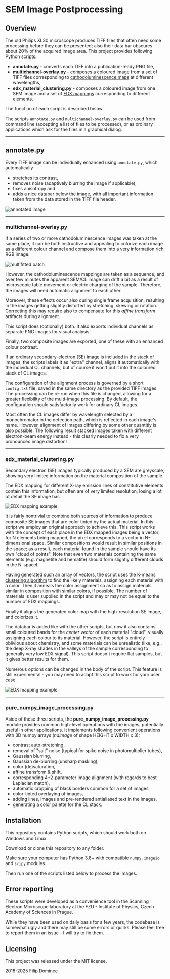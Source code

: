 # SEM Image Postprocessing

## Overview

The old Philips XL30 microscope produces TIFF files that often need some processing before they can be presented; also their data bar obscures about 20% of the acquired image area. This project provides following Python scripts:
* **annotate.py** - converts each TIFF into a publication-ready PNG file,
* **multichannel-overlay.py** - composes a coloured image from a set of TIFF files corresponding to [cathodoluminescence maps](https://en.wikipedia.org/wiki/Cathodoluminescence) at different wavelengths,
* **edx_material_clustering.py** - composes a coloured image from one SEM image and a set of [EDX mappings](https://en.wikipedia.org/wiki/Energy-dispersive_X-ray_spectroscopy) corresponding to different elements. 

The function of each script is described below. 

The scripts ```annotate.py``` and ```multichannel-overlay.py``` can be used from command line (accepting a list of files to be processed), or as ordinary applications which ask for the files in a graphical dialog.

---

## annotate.py

Every TIFF image can be individually enhanced using ```annotate.py```, which automatically 
* stretches its contrast, 
* removes noise (adaptively blurring the image if applicable), 
* fixes anisotropy and 
* adds a nice databar below the image, with all important information taken from the data stored in the TIFF file header. 

![annotated image](docs/annotated.jpg)

---

### multichannel-overlay.py

If a series of two or more cathodoluminescence images was taken at the same place, it can be both instructive and appealing to colorize each image as a different colour channel and  compose them into a very information rich RGB image:

![multifitted batch](docs/multifitted.jpg)

However, the cathodoluminescence mappings are taken as a sequence, and over few minutes the apparent SEM/CL image can drift a bit as a result of microscopic table movement or electric charging of the sample. Therefore, the images will need automatic alignment to each other. 

Moreover, these effects occur also during single frame acquisition, resulting in the images getting slightly distorted by stretching, skewing or rotation. Correcting this may require also to compensate for this *affine transform* artifacts during alignment. 

This script does (optionally) both. It also exports individual channels as separate PNG images for visual analysis. 

Finally, two composite images are exported, one of these with an enhanced colour contrast. 

If an ordinary secondary-electron (SE) image is included in the stack of images, the scripts labels it as "extra" channel, aligns it automatically with the individual CL channels, but of course it won't put it into the coloured stack of CL images. 

The configuration of the alignment process is governed by a short ```config.txt``` file, saved in the same directory as the provided TIFF images. The processing can be re-run when this file is changed, allowing for a greater flexibility of the multi-image processing. By default, the configuration should satisfactorily work for ordinary CL images. 

Most often the CL images differ by wavelength selected by a monochromator in the detection path, which is reflected in each image's name. However, alignment of images differing by some other quantitiy is also possible. The following result stacked images taken with different electron-beam energy instead - this clearly needed to fix a very pronounced image distortion!  

---

### edx_material_clustering.py

Secondary electron (SE) images typically produced by a SEM are greyscale, showing very limited information on the material composition of the sample. 

The EDX mapping for different X-ray emission lines of constitutive elements contain this information, but often are of very limited resolution, losing a lot of detail the SE image has.

![EDX mapping example](docs/clustering_ZnOEr.jpg)

It is fairly nontrivial to combine both sources of information to produce composite SE images that are color tinted by the actual material. In this script we employ an original approach to achieve this. This script works with the concept of each place in the EDX mapped images being a vector; for N elements being mapped, the pixel corresponds to a vector in N-dimensional space. Similar compositions would result in similar positions in the space; as a result, each material found in the sample should have its own "cloud of points". Note that even two materials containing the same elements (e.g. magnetite and hematite) should form slightly different clouds in the N-spacel.

Having generated such an array of vectors, the script uses the [K-means clustering algorithm](https://docs.scipy.org/doc/scipy/reference/generated/scipy.cluster.vq.kmeans.html) to find the likely materials, assigning each material with a color. Then it anneals the color assignment so as to assign materials similar in composition with similar colors, if possible. The number of materials is user supplied in the script and may or may not be equal to the number of EDX mappings. 

Finally it aligns the generated color map with the high-resolution SE image, and colorizes it. 

The databar is added like with the other scripts, but now it also contains small coloured bands for the *center vector* of each material "cloud", visually assigning each colour to its material. However, the script is entirely oblivious about chemistry, and some materials can be unrealistic (like, e.g., the deep X-ray shades in the valleys of the sample corresponding to generally very low EDX signal). This script doesn't require flat samples, but it gives better results for them.

Numerous options can be changed in the body of the script. This feature is still experimental - you may need to adapt this script to work for your user case.

![EDX mapping example](docs/clustering_LED.jpg)

---

### pure_numpy_image_processing.py

Aside of these three scripts, the **pure_numpy_image_processing.py** module provides common high-level operations with the images, potentially useful in other applications. It implements following convenient operations with 3D numpy arrays (*ndimage* of shape HEIGHT x WIDTH x 3):
* contrast auto-stretching,
* removal of "salt" noise (typical for spike noise in photomultiplier tubes),
* Gaussian blurring,
* Gaussian de-blurring (unsharp masking),
* color (de)saturation,
* affine transform & shift,
* corresponding 4+2-parameter image alignment (with regards to best Laplacian match),
* automatic cropping of black borders common for a set of images, 
* color-tinted overlaying of images, 
* adding lines, images and pre-rendered antialiased text in the images, 
* generating a color palette for the CL stack.


## Installation

This repository contains Python scripts, which should work both on Windows and Linux. 

Download or clone this repository to any folder. 

Make sure your computer has Python 3.8+ with compatible ```numpy```, ```imageio``` and ```scipy``` modules. 

Then run one of the scripts listed below to process the images. 

## Error reporting

These scripts were developed as a convenience tool in the Scanning Electron Microscope laboratory at the FZU - Institute of Physics, Czech Academy of Sciences in Prague. 

While they have been used on daily basis for a few years, the codebase is somewhat ugly and there may still be some errors or quirks. Please feel free to report them in an issue - I will try to fix them. 


## Licensing

This project was released under the MIT license. 

2018-2025 Filip Dominec


